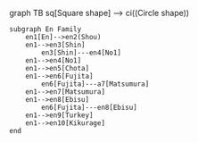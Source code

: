 graph TB
    sq[Square shape] --> ci((Circle shape))
    
    subgraph En Family 
		en1[En]-->en2(Shou)
		en1-->en3[Shin]
			en3[Shin]---en4[No1]
		en1-->en4[No1]
		en1-->en5[Chota]
		en1-->en6[Fujita]
			en6[Fujita]---a7[Matsumura]
		en1-->en7[Matsumura]
		en1-->en8[Ebisu]
			en6[Fujita]---en8[Ebisu]
		en1-->en9[Turkey]
		en1-->en10[Kikurage]
	end